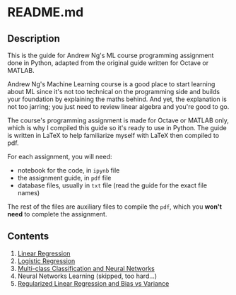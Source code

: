 # README.md

## Description

This is the guide for Andrew Ng's ML course programming assignment done in Python, adapted from the original guide written for Octave or MATLAB.

Andrew Ng's Machine Learning course is a good place to start learning about ML since it's not too technical on the programming side and builds your foundation by explaining the maths behind. And yet, the explanation is not too jarring; you just need to review linear algebra and you're good to go.

The course's programming assignment is made for Octave or MATLAB only, which is why I compiled this guide so it's ready to use in Python. The guide is written in LaTeX to help familiarize myself with LaTeX then compiled to pdf. 

For each assignment, you will need:
- notebook for the code, in `ipynb` file
- the assignment guide, in `pdf` file
- database files, usually in `txt` file (read the guide for the exact file names)

The rest of the files are auxiliary files to compile the `pdf`, which you **won't need** to complete the assignment.

## Contents
1. [Linear Regression](https://github.com/azukacchi/AndrewNg-MLCoursera/tree/main/Exercise1)
2. [Logistic Regression](https://github.com/azukacchi/AndrewNg-MLCoursera/tree/main/Exercise2)
3. [Multi-class Classification and Neural Networks](https://github.com/azukacchi/AndrewNg-MLCoursera/tree/main/Exercise3)
4. Neural Networks Learning (skipped, too hard...)
5. [Regularized Linear Regression and Bias vs Variance](https://github.com/azukacchi/AndrewNg-MLCoursera/tree/main/Exercise5)


